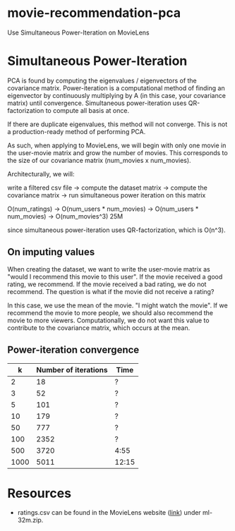 # movie-recommendation-pca
Use Simultaneous Power-Iteration on MovieLens

# Simultaneous Power-Iteration
PCA is found by computing the eigenvalues / eigenvectors of the covariance matrix. Power-iteration is a computational method of finding an eigenvector by continuously multiplying by A (in this case, your covariance matrix) until convergence. Simultaneous power-iteration uses QR-factorization to compute all basis at once.

If there are duplicate eigenvalues, this method will not converge. This is not a production-ready method of performing PCA.

As such, when applying to MovieLens, we will begin with only one movie in the user-movie matrix and grow the number of movies. This corresponds to the size of our covariance matrix (num_movies x num_movies).

Architecturally, we will:

  write a filtered csv file -> compute the dataset matrix -> compute the covariance matrix -> run simultaneous power iteration on this matrix

  O(num_ratings)            ->  O(num_users * num_movies) -> O(num_users * num_movies) -> O(num_movies^3)
    25M               

since simultaneous power-iteration uses QR-factorization, which is O(n^3).

## On imputing values
When creating the dataset, we want to write the user-movie matrix as "would I recommend this movie to this user". If the movie received a good rating, we recommend. If the movie received a bad rating, we do not recommend. The question is what if the movie did not receive a rating?

In this case, we use the mean of the movie. "I might watch the movie". If we recommend the movie to more people, we should also recommend the movie to more viewers. Computationally, we do not want this value to contribute to the covariance matrix, which occurs at the mean.

## Power-iteration convergence

| k | Number of iterations | Time |
| - | -------------------- | ---- |
| 2 | 18  | ? |
| 3 | 52  | ? |
| 5 | 101 | ? |
| 10 | 179 | ? |
| 50 | 777 | ? |
| 100 | 2352 | ? |
| 500 | 3720 | 4:55 |
| 1000 | 5011 | 12:15 |

# Resources

  * ratings.csv can be found in the MovieLens website ([link](https://grouplens.org/datasets/movielens/)) under ml-32m.zip.